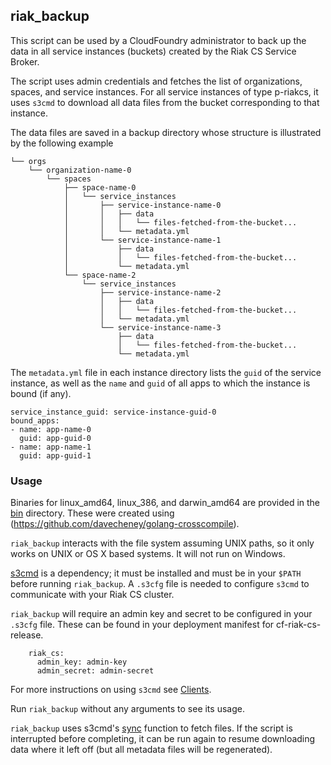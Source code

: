 ## riak_backup

This script can be used by a CloudFoundry administrator to back up the data in all service instances (buckets) created by the Riak CS Service Broker.

The script uses admin credentials and fetches the list of organizations, spaces, and service instances. For all service instances of type p-riakcs, it uses `s3cmd` to download all data files from the bucket corresponding to that instance.

The data files are saved in a backup directory whose structure is illustrated by the following example

```
└── orgs
    └── organization-name-0
        └── spaces
            ├── space-name-0
            │   └── service_instances
            │       ├── service-instance-name-0
            │       │   ├── data
            │       │   │   └── files-fetched-from-the-bucket...
            │       │   └── metadata.yml
            │       └── service-instance-name-1
            │           ├── data
            │           │   └── files-fetched-from-the-bucket...
            │           └── metadata.yml
            └── space-name-2
                └── service_instances
                    ├── service-instance-name-2
                    │   ├── data
                    │   │   └── files-fetched-from-the-bucket...
                    │   └── metadata.yml
                    └── service-instance-name-3
                        ├── data
                        │   └── files-fetched-from-the-bucket...
                        └── metadata.yml
```

The `metadata.yml` file in each instance directory lists the `guid` of the service instance, as well as the `name` and `guid` of all apps to which the instance is bound (if any).

```
service_instance_guid: service-instance-guid-0
bound_apps:
- name: app-name-0
  guid: app-guid-0
- name: app-name-1
  guid: app-guid-1
```

### Usage

Binaries for linux_amd64, linux_386, and darwin_amd64 are provided in the [bin](../../bin) directory. These were created using (https://github.com/davecheney/golang-crosscompile). 

`riak_backup` interacts with the file system assuming UNIX paths, so it only works on UNIX or OS X based systems. It will not run on Windows.

[s3cmd](http://s3tools.org/s3cmd) is a dependency; it must be installed and must be in your `$PATH` before running `riak_backup`. A `.s3cfg` file is needed to configure `s3cmd` to communicate with your Riak CS cluster. 

`riak_backup` will require an admin key and secret to be configured in your `.s3cfg` file. These can be found in your deployment manifest for cf-riak-cs-release. 

        riak_cs:
          admin_key: admin-key
          admin_secret: admin-secret

For more instructions on using `s3cmd` see [Clients](http://docs.gopivotal.com/p-riakcs/clients.html#s3cmd).

Run `riak_backup` without any arguments to see its usage.

`riak_backup` uses s3cmd's [sync](http://s3tools.org/s3cmd-sync) function to fetch files. If the script is interrupted before completing, it can be run again to resume downloading data where it left off (but all metadata files will be regenerated).
 
